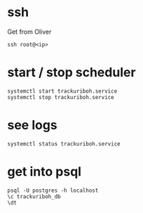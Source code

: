 # ssh
Get from Oliver
```
ssh root@<ip>
```

# start / stop scheduler
```
systemctl start trackuriboh.service
systemctl stop trackuriboh.service
```

# see logs
```
systemctl status trackuriboh.service
```

# get into psql
```
psql -U postgres -h localhost
\c trackuriboh_db
\dt
```